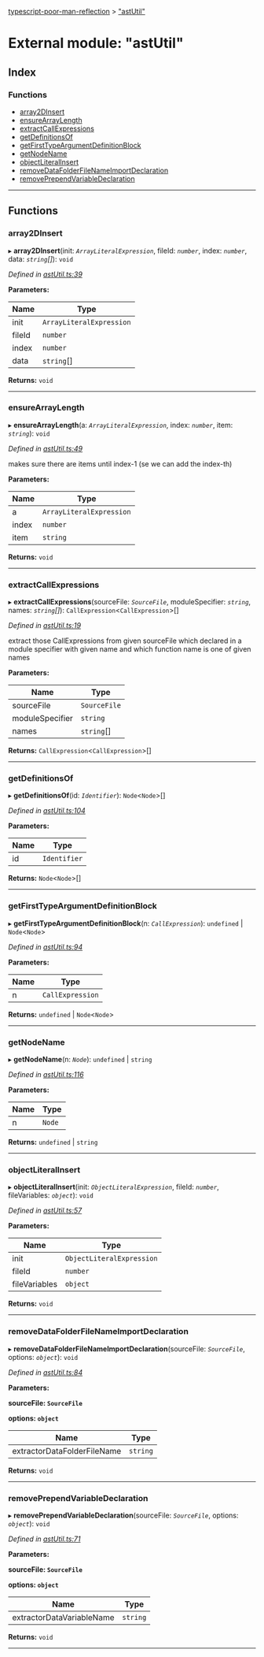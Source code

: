 [typescript-poor-man-reflection](../README.md) > ["astUtil"](../modules/_astutil_.md)

# External module: "astUtil"

## Index

### Functions

* [array2DInsert](_astutil_.md#array2dinsert)
* [ensureArrayLength](_astutil_.md#ensurearraylength)
* [extractCallExpressions](_astutil_.md#extractcallexpressions)
* [getDefinitionsOf](_astutil_.md#getdefinitionsof)
* [getFirstTypeArgumentDefinitionBlock](_astutil_.md#getfirsttypeargumentdefinitionblock)
* [getNodeName](_astutil_.md#getnodename)
* [objectLiteralInsert](_astutil_.md#objectliteralinsert)
* [removeDataFolderFileNameImportDeclaration](_astutil_.md#removedatafolderfilenameimportdeclaration)
* [removePrependVariableDeclaration](_astutil_.md#removeprependvariabledeclaration)

---

## Functions

<a id="array2dinsert"></a>

###  array2DInsert

▸ **array2DInsert**(init: *`ArrayLiteralExpression`*, fileId: *`number`*, index: *`number`*, data: *`string`[]*): `void`

*Defined in [astUtil.ts:39](https://github.com/cancerberoSgx/typescript-poor-man-reflection/blob/3b7b7d6/src/astUtil.ts#L39)*

**Parameters:**

| Name | Type |
| ------ | ------ |
| init | `ArrayLiteralExpression` |
| fileId | `number` |
| index | `number` |
| data | `string`[] |

**Returns:** `void`

___
<a id="ensurearraylength"></a>

###  ensureArrayLength

▸ **ensureArrayLength**(a: *`ArrayLiteralExpression`*, index: *`number`*, item: *`string`*): `void`

*Defined in [astUtil.ts:49](https://github.com/cancerberoSgx/typescript-poor-man-reflection/blob/3b7b7d6/src/astUtil.ts#L49)*

makes sure there are items until index-1 (se we can add the index-th)

**Parameters:**

| Name | Type |
| ------ | ------ |
| a | `ArrayLiteralExpression` |
| index | `number` |
| item | `string` |

**Returns:** `void`

___
<a id="extractcallexpressions"></a>

###  extractCallExpressions

▸ **extractCallExpressions**(sourceFile: *`SourceFile`*, moduleSpecifier: *`string`*, names: *`string`[]*): `CallExpression`<`CallExpression`>[]

*Defined in [astUtil.ts:19](https://github.com/cancerberoSgx/typescript-poor-man-reflection/blob/3b7b7d6/src/astUtil.ts#L19)*

extract those CallExpressions from given sourceFile which declared in a module specifier with given name and which function name is one of given names

**Parameters:**

| Name | Type |
| ------ | ------ |
| sourceFile | `SourceFile` |
| moduleSpecifier | `string` |
| names | `string`[] |

**Returns:** `CallExpression`<`CallExpression`>[]

___
<a id="getdefinitionsof"></a>

###  getDefinitionsOf

▸ **getDefinitionsOf**(id: *`Identifier`*): `Node`<`Node`>[]

*Defined in [astUtil.ts:104](https://github.com/cancerberoSgx/typescript-poor-man-reflection/blob/3b7b7d6/src/astUtil.ts#L104)*

**Parameters:**

| Name | Type |
| ------ | ------ |
| id | `Identifier` |

**Returns:** `Node`<`Node`>[]

___
<a id="getfirsttypeargumentdefinitionblock"></a>

###  getFirstTypeArgumentDefinitionBlock

▸ **getFirstTypeArgumentDefinitionBlock**(n: *`CallExpression`*): `undefined` \| `Node`<`Node`>

*Defined in [astUtil.ts:94](https://github.com/cancerberoSgx/typescript-poor-man-reflection/blob/3b7b7d6/src/astUtil.ts#L94)*

**Parameters:**

| Name | Type |
| ------ | ------ |
| n | `CallExpression` |

**Returns:** `undefined` \| `Node`<`Node`>

___
<a id="getnodename"></a>

###  getNodeName

▸ **getNodeName**(n: *`Node`*): `undefined` \| `string`

*Defined in [astUtil.ts:116](https://github.com/cancerberoSgx/typescript-poor-man-reflection/blob/3b7b7d6/src/astUtil.ts#L116)*

**Parameters:**

| Name | Type |
| ------ | ------ |
| n | `Node` |

**Returns:** `undefined` \| `string`

___
<a id="objectliteralinsert"></a>

###  objectLiteralInsert

▸ **objectLiteralInsert**(init: *`ObjectLiteralExpression`*, fileId: *`number`*, fileVariables: *`object`*): `void`

*Defined in [astUtil.ts:57](https://github.com/cancerberoSgx/typescript-poor-man-reflection/blob/3b7b7d6/src/astUtil.ts#L57)*

**Parameters:**

| Name | Type |
| ------ | ------ |
| init | `ObjectLiteralExpression` |
| fileId | `number` |
| fileVariables | `object` |

**Returns:** `void`

___
<a id="removedatafolderfilenameimportdeclaration"></a>

###  removeDataFolderFileNameImportDeclaration

▸ **removeDataFolderFileNameImportDeclaration**(sourceFile: *`SourceFile`*, options: *`object`*): `void`

*Defined in [astUtil.ts:84](https://github.com/cancerberoSgx/typescript-poor-man-reflection/blob/3b7b7d6/src/astUtil.ts#L84)*

**Parameters:**

**sourceFile: `SourceFile`**

**options: `object`**

| Name | Type |
| ------ | ------ |
| extractorDataFolderFileName | `string` |

**Returns:** `void`

___
<a id="removeprependvariabledeclaration"></a>

###  removePrependVariableDeclaration

▸ **removePrependVariableDeclaration**(sourceFile: *`SourceFile`*, options: *`object`*): `void`

*Defined in [astUtil.ts:71](https://github.com/cancerberoSgx/typescript-poor-man-reflection/blob/3b7b7d6/src/astUtil.ts#L71)*

**Parameters:**

**sourceFile: `SourceFile`**

**options: `object`**

| Name | Type |
| ------ | ------ |
| extractorDataVariableName | `string` |

**Returns:** `void`

___

